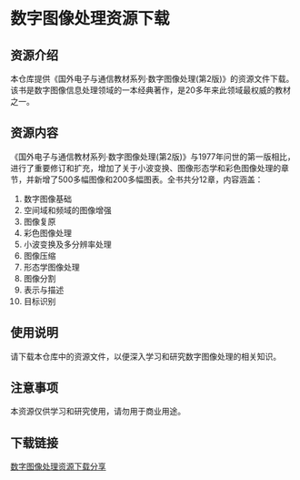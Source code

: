 # 数字图像处理资源下载

## 资源介绍

本仓库提供《国外电子与通信教材系列·数字图像处理(第2版)》的资源文件下载。该书是数字图像信息处理领域的一本经典著作，是20多年来此领域最权威的教材之一。

## 资源内容

《国外电子与通信教材系列·数字图像处理(第2版)》与1977年问世的第一版相比，进行了重要修订和扩充，增加了关于小波变换、图像形态学和彩色图像处理的章节，并新增了500多幅图像和200多幅图表。全书共分12章，内容涵盖：

1. 数字图像基础
2. 空间域和频域的图像增强
3. 图像复原
4. 彩色图像处理
5. 小波变换及多分辨率处理
6. 图像压缩
7. 形态学图像处理
8. 图像分割
9. 表示与描述
10. 目标识别

## 使用说明

请下载本仓库中的资源文件，以便深入学习和研究数字图像处理的相关知识。

## 注意事项

本资源仅供学习和研究使用，请勿用于商业用途。

## 下载链接

[数字图像处理资源下载分享](https://pan.quark.cn/s/0a8e70b5bea2)